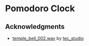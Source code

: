 # Pomodoro Clock

## Acknowledgments 
- [temple_bell_002.wav](https://freesound.org/people/tec_studio/sounds/668647/) by [tec_studio](https://freesound.org/people/tec_studio/)